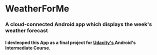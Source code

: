 # WeatherForMe

<h3>
A cloud-connected Android app which displays the week's weather forecast

<h4>
I devleoped this App as a final project for <a href="https://www.udacity.com/">Udacity's </a> Android's Intermediate Course.  
